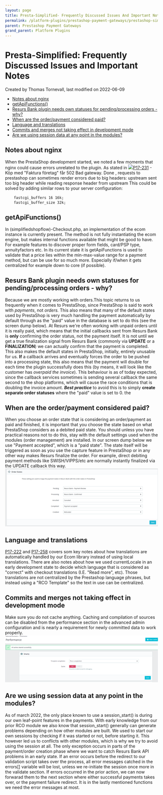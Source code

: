 ```yaml
---
layout: page
title: Presta-Simplified- Frequently Discussed Issues And Important Notes
permalink: /platform-plugins/prestashop-payment-gateways/prestashop-simplifiedshopflow/77365432/
parent: Prestashop Payment Gateways
grand_parent: Platform Plugins
---
```




# Presta-Simplified: Frequently Discussed Issues and Important Notes 
Created by Thomas Tornevall, last modified on 2022-06-09
- [Notes about
  nginx](#PrestaSimplified:FrequentlyDiscussedIssuesandImportantNotes-Notesaboutnginx)
- [getApiFunctions()](#PrestaSimplified:FrequentlyDiscussedIssuesandImportantNotes-getApiFunctions())
- [Resurs Bank plugin needs own statuses for pending/processing orders -
  why?](#PrestaSimplified:FrequentlyDiscussedIssuesandImportantNotes-ResursBankpluginneedsownstatusesforpending/processingorders-why?)
- [When are the order/payment considered
  paid?](#PrestaSimplified:FrequentlyDiscussedIssuesandImportantNotes-Whenaretheorder/paymentconsideredpaid?)
- [Language and
  translations](#PrestaSimplified:FrequentlyDiscussedIssuesandImportantNotes-Languageandtranslations)
- [Commits and merges not taking effect in development
  mode](#PrestaSimplified:FrequentlyDiscussedIssuesandImportantNotes-Commitsandmergesnottakingeffectindevelopmentmode)
- [Are we using session data at any point in the
  modules?](#PrestaSimplified:FrequentlyDiscussedIssuesandImportantNotes-Areweusingsessiondataatanypointinthemodules?)
## Notes about nginx
When the PrestaShop development started, we noted a few moments that
nginx could cause errors unrelated to the plugin.
As stated in
[![](https://resursbankplugins.atlassian.net/rest/api/2/universal_avatar/view/type/issuetype/avatar/10303?size=medium)P17-231](https://resursbankplugins.atlassian.net/browse/P17-231?src=confmacro) -
Köp med "Faktura företag" får 502 Bad gateway. Done , requests to
prestashop can sometimes render errors due to big headers:
    upstream sent too big header while reading response header from upstream
This could be solved by adding similar rows to your server
configuration:
``` syntaxhighlighter-pre
    fastcgi_buffers 16 16k;
    fastcgi_buffer_size 32k;
```
## getApiFunctions()
In (simplifiedshopflow)-Checkout.php, an implementation of the ecom
instance is currently present. The method is not fully instantiating the
ecom engine, but makes internal functions available that might be good
to have. For example features to discover proper form fields, card/PSP
type, annuityfactors etc. In its current state it is getApiFunctions is
used to validate that a price lies within the min-max-value range for a
payment method, but can be use for so much more. Especially if/when it
gets centralized for example down to core (if possible).
## Resurs Bank plugin needs own statuses for pending/processing orders - why?
Because we are mostly working with orders.This topic returns to us
frequently when it comes to PrestaShop, since PrestaShop is said to work
with *payments*, not *orders.* This also means that many of the default
states used by PrestaShop is very much handling the payment
automatically by default through as the "paid" value in the database is
set to do this (see the screen dump below). At Resurs we're often
working with unpaid orders until it is really paid, which means that the
initial callbacks sent from Resurs Bank is **only** confirming the order
status, not the payment itself. It is not until we get a true
finalization signal from Resurs Bank (commonly via **UPDATE** or a
**FINALIZATION**) we can actually confirm that the payment is completed.
This also makes the default states in PrestaShop, initially, entirely
unusable for us. **If** a callback arrives and eventually forces the
order to be pushed into a processing state, this also means that the
payment will double for each time the plugin successfully does this (by
means, it will look like the customer has *overpaid the invoice*). This
behaviour is as of today expected, since the callback services sometimes
is sending several callback the same second to the shop platforms, which
will cause the race conditions that is doubling the invoice amount.
***Best practice*** to avoid this is to simply **create separate order
statuses** where the "paid" value is set to 0.
the 
## When are the order/payment considered paid?
When you choose an order state that is considering an order/payment as
paid and finished, it is important that you choose the state based on
what PrestaShop considers as a debited paid state. You should unless you
have practical reasons not to do this, stay with the default settings
used when the modules (order management) are installed. In our screen
dump below we use "Payment accepted", which is a "paid state". The state
itself will be triggered as soon as you use the capture feature in
PrestaShop or in any other way makes Resurs finalize the order. For
example, direct debiting payment methods like SWISH/VIPPS/etc are
normally instantly finalized via the UPDATE callback this way.
![](../../../../attachments/77365432/81887242.png)
## Language and translations
[P17-222](https://resursbankplugins.atlassian.net/browse/P17-222) and
[P17-258](https://resursbankplugins.atlassian.net/browse/P17-258) covers
som key notes about how translations are automatically handled by our
Ecom library instead of using local translations. There are also notes
about how we used currentLocale in an early development state to decide
which language that is considered as "correct" with checkout
translations (I.E. "Read more", etc). Those translations are not
centralized by the Prestashop language phrases, but instead using a "RCO
Template" so the text in use can be centralized.
## Commits and merges not taking effect in development mode
Make sure you do not cache anything. Caching and compilation of sources
can be disabled from the performance section in the advanced admin
configuration and is nearly a requirement for newly committed data to
work properly.
![](../../../../attachments/77365432/77365433.png)
## Are we using session data at any point in the modules?
As of march 2022, the only place known to use a session_start() is
during our own leaf-point features in the payments. With early knowledge
from our prior RCO module we also know that session_start() generally
can generate problems depending on how other modules are built. We used
to start our own sessions by checking if it was started or not, before
starting it. This however led us to conflicts with other modules, which
is why we try to avoid using the session at all. The only exception
occurs in parts of the payment/order creation phase where we want to
catch Resurs Bank API problems in an early state.
If an error occurs before the redirect to our validation script takes
over the process, all error messages catched in the errors\[\] variable
will be lost, unless we re-initiate the session once more in the
validate section. If errors occurred in the prior action, we can now
forwarad them to the next section where either successful payments takes
over, or the payment failure redirect. It is in the lastly mentioned
functions we need the error messages at most.
